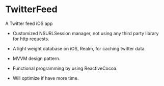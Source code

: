 # TwitterFeed
A Twitter feed iOS app

- Customized NSURLSession manager, not using any third party library for http requests.

- A light weight database on iOS, Realm, for caching twitter data.

- MVVM design pattern.

- Functional programming by using ReactiveCocoa.

- Will optimize if have more time.


